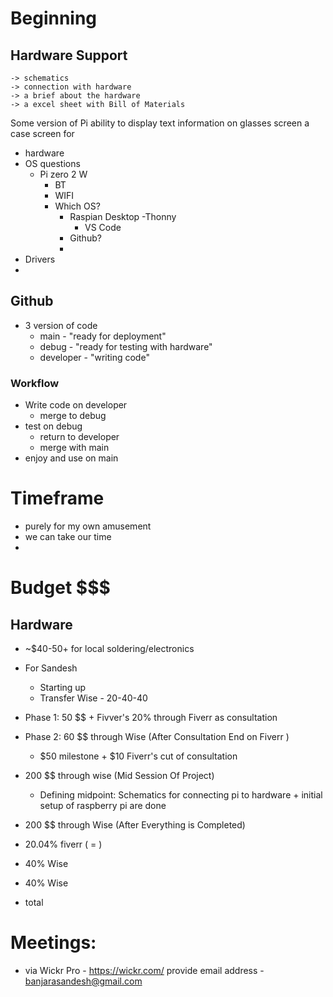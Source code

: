 
# Beginning
  
## Hardware Support
    -> schematics
    -> connection with hardware
    -> a brief about the hardware
    -> a excel sheet with Bill of Materials

  
  
  Some version of Pi 
  ability to display text information on glasses screen
  a case screen for

- hardware
- OS questions
  - Pi zero 2 W
    - BT
    - WIFI
    - Which OS?
      - Raspian Desktop
        -Thonny
        - VS Code
      - Github?
      - 
- Drivers
- 

## Github
- 3 version of code
  - main - "ready for deployment"
  - debug - "ready for testing with hardware"
  - developer - "writing code"

### Workflow
- Write code on developer
  - merge to debug
- test on debug
  - return to developer
  - merge with main
- enjoy and use on main

# Timeframe
- purely for my own amusement
- we can take our time
- 

# Budget $$$

## Hardware
  - ~$40-50+ for local soldering/electronics 
  - For Sandesh 
    - Starting up 
    - Transfer Wise - 20-40-40
  
  - Phase 1: 50 $$ + Fivver's 20% through Fiverr as consultation
  - Phase 2: 60 $$ through Wise (After Consultation End on Fiverr )
    - $50 milestone + $10 Fiverr's cut of consultation
  - 200 $$ through wise (Mid Session Of Project)
    - Defining midpoint: Schematics for connecting pi to hardware + initial setup of raspberry pi are done
  - 200 $$ through Wise (After Everything is Completed)

  
  - 20.04% fiverr ( = )
  - 40% Wise
  - 40% Wise
  - total

# Meetings:

- via Wickr Pro - https://wickr.com/
  provide email address - banjarasandesh@gmail.com

